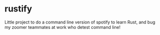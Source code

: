 # rustify
Little project to do a command line version of spotify to learn Rust, and bug my zoomer teammates at work who detest command line!
